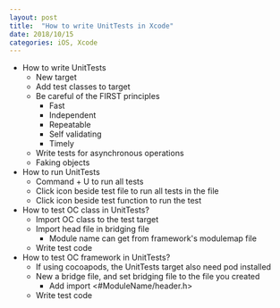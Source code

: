 ```yaml
---
layout: post
title:  "How to write UnitTests in Xcode"
date: 2018/10/15
categories: iOS, Xcode
---
```

* How to write UnitTests
	* New target
	* Add test classes to target
	* Be careful of the FIRST principles
		* Fast
		* Independent
		* Repeatable
		* Self validating
		* Timely
	* Write tests for asynchronous operations
	* Faking objects
* How to run UnitTests
	* Command + U to run all tests
	* Click icon beside test file to run all tests in the file
	* Click icon beside test function to run the test
* How to test OC class in UnitTests?
	* Import OC class to the test target
	* Import head file in bridging file
		* Module name can get from framework's modulemap file
	* Write test code
* How to test OC framework in UnitTests?
	* If using cocoapods, the UnitTests target also need pod installed
	* New a bridge file, and set bridging file to the file you created
		* Add import <#ModuleName/header.h>
	* Write test code
